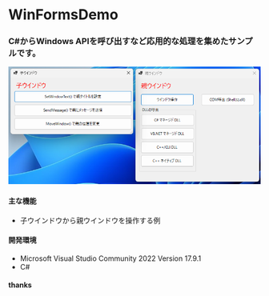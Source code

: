 # WinFormsDemo

### C#からWindows APIを呼び出すなど応用的な処理を集めたサンプルです。

![画面](./main.png)

#### 主な機能

* 子ウインドウから親ウインドウを操作する例

#### 開発環境

* Microsoft Visual Studio Community 2022 Version 17.9.1
* C#

#### thanks


